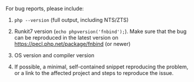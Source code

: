 For bug reports, please include:

1. `php --version` (full output, including NTS/ZTS)

2. Runkit7 version (`echo phpversion('fnbind');`). Make sure that the bug can be reproduced in the latest version on https://pecl.php.net/package/fnbind (or newer)

3. OS version and compiler version

4. If possible, a minimal, self-contained snippet reproducing the problem,
   or a link to the affected project and steps to reproduce the issue.
